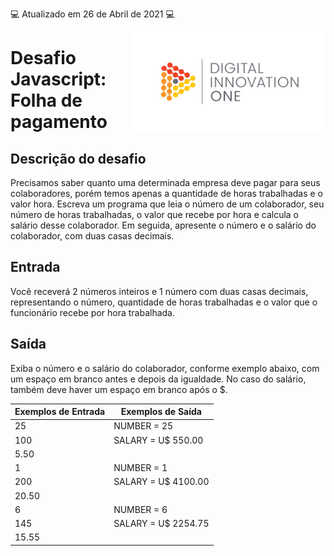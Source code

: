 :computer: Atualizado em 26 de Abril de 2021 :computer:

<img align="right" alt="GIF" height="160px" src="https://github.com/rdeconti/rdeconti-resources/blob/main/Digital%20Innovation%20One%20-%20Logotipo.png" />

# Desafio Javascript: Folha de pagamento

## Descrição do desafio

Precisamos saber quanto uma determinada empresa deve pagar para seus colaboradores, porém temos apenas a quantidade de horas trabalhadas e o valor hora. Escreva um programa que leia o número de um colaborador, seu número de horas trabalhadas, o valor que recebe por hora e calcula o salário desse colaborador. Em seguida, apresente o número e o salário do colaborador, com duas casas decimais.

## Entrada

Você receverá 2 números inteiros e 1 número com duas casas decimais, representando o número, quantidade de horas trabalhadas e o valor que o funcionário recebe por hora trabalhada.

## Saída

Exiba o número e o salário do colaborador, conforme exemplo abaixo, com um espaço em branco antes e depois da igualdade. No caso do salário, também deve haver um espaço em branco após o $.

| Exemplos de Entrada | Exemplos de Saída   |
| ------------------- | ------------------- |
| 25                  | NUMBER = 25         |
| 100                 | SALARY = U$ 550.00  |
| 5.50                |                     |
| 1                   | NUMBER = 1          |
| 200                 | SALARY = U$ 4100.00 |
| 20.50               |                     |
| 6                   | NUMBER = 6          |
| 145                 | SALARY = U$ 2254.75 |
| 15.55               |                     |
